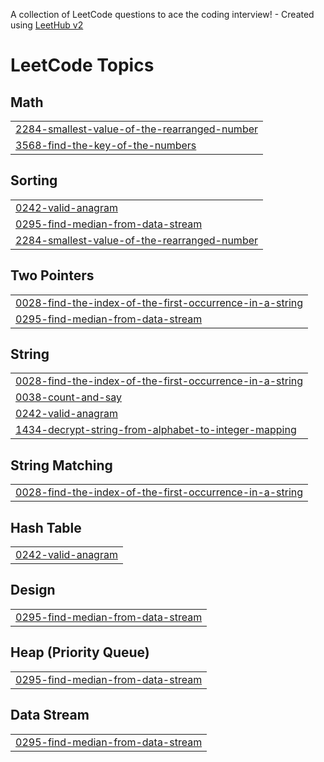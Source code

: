 A collection of LeetCode questions to ace the coding interview! - Created using [LeetHub v2](https://github.com/arunbhardwaj/LeetHub-2.0)
<!---LeetCode Topics Start-->
# LeetCode Topics
## Math
|  |
| ------- |
| [2284-smallest-value-of-the-rearranged-number](https://github.com/prabhat822/LeetCode/tree/master/2284-smallest-value-of-the-rearranged-number) |
| [3568-find-the-key-of-the-numbers](https://github.com/prabhat822/LeetCode/tree/master/3568-find-the-key-of-the-numbers) |
## Sorting
|  |
| ------- |
| [0242-valid-anagram](https://github.com/prabhat822/LeetCode/tree/master/0242-valid-anagram) |
| [0295-find-median-from-data-stream](https://github.com/prabhat822/LeetCode/tree/master/0295-find-median-from-data-stream) |
| [2284-smallest-value-of-the-rearranged-number](https://github.com/prabhat822/LeetCode/tree/master/2284-smallest-value-of-the-rearranged-number) |
## Two Pointers
|  |
| ------- |
| [0028-find-the-index-of-the-first-occurrence-in-a-string](https://github.com/prabhat822/LeetCode/tree/master/0028-find-the-index-of-the-first-occurrence-in-a-string) |
| [0295-find-median-from-data-stream](https://github.com/prabhat822/LeetCode/tree/master/0295-find-median-from-data-stream) |
## String
|  |
| ------- |
| [0028-find-the-index-of-the-first-occurrence-in-a-string](https://github.com/prabhat822/LeetCode/tree/master/0028-find-the-index-of-the-first-occurrence-in-a-string) |
| [0038-count-and-say](https://github.com/prabhat822/LeetCode/tree/master/0038-count-and-say) |
| [0242-valid-anagram](https://github.com/prabhat822/LeetCode/tree/master/0242-valid-anagram) |
| [1434-decrypt-string-from-alphabet-to-integer-mapping](https://github.com/prabhat822/LeetCode/tree/master/1434-decrypt-string-from-alphabet-to-integer-mapping) |
## String Matching
|  |
| ------- |
| [0028-find-the-index-of-the-first-occurrence-in-a-string](https://github.com/prabhat822/LeetCode/tree/master/0028-find-the-index-of-the-first-occurrence-in-a-string) |
## Hash Table
|  |
| ------- |
| [0242-valid-anagram](https://github.com/prabhat822/LeetCode/tree/master/0242-valid-anagram) |
## Design
|  |
| ------- |
| [0295-find-median-from-data-stream](https://github.com/prabhat822/LeetCode/tree/master/0295-find-median-from-data-stream) |
## Heap (Priority Queue)
|  |
| ------- |
| [0295-find-median-from-data-stream](https://github.com/prabhat822/LeetCode/tree/master/0295-find-median-from-data-stream) |
## Data Stream
|  |
| ------- |
| [0295-find-median-from-data-stream](https://github.com/prabhat822/LeetCode/tree/master/0295-find-median-from-data-stream) |
<!---LeetCode Topics End-->